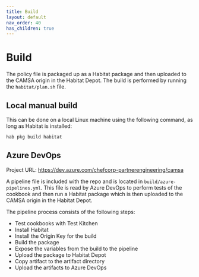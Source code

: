```yaml
---
title: Build
layout: default
nav_order: 40
has_children: true
---
```


# Build

The policy file is packaged up as a Habitat package and then uploaded to the CAMSA origin in the Habitat Depot. The build is performed by running the `habitat/plan.sh` file.

## Local manual build

This can be done on a local Linux machine using the following command, as long as Habitat is installed:

```bash
hab pkg build habitat
```

## Azure DevOps

Project URL: https://dev.azure.com/chefcorp-partnerengineering/camsa

A pipeline file is included with the repo and is located in `build/azure-pipelines.yml`. This file is read by Azure DevOps to perform tests of the cookbook and then run a Habitat package which is then uploaded to the CAMSA origin in the Habitat Depot.

The pipeline process consists of the following steps:

 - Test cookbooks with Test Kitchen
 - Install Habitat
 - Install the Origin Key for the build
 - Build the package
 - Expose the variables from the build to the pipeline
 - Upload the package to Habitat Depot
 - Copy artifact to the artifact directory
 - Upload the artifacts to Azure DevOps
